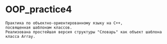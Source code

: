 # OOP_practice4

    Практика по объектно-ориентированному языку на С++, 
    посвященная шаблонам классов. 
    Реализована простейшая версия структуры "Словарь" как объект шаблона класса Array.
